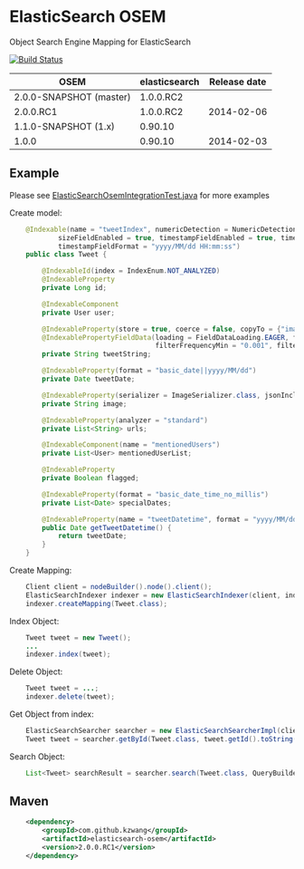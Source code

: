 # ElasticSearch OSEM

Object Search Engine Mapping for ElasticSearch

[![Build Status](https://travis-ci.org/kzwang/elasticsearch-osem.png?branch=master)](https://travis-ci.org/kzwang/elasticsearch-osem)


|           OSEM            |   elasticsearch   | Release date |
|---------------------------|-------------------|--------------|
| 2.0.0-SNAPSHOT (master)   |   1.0.0.RC2       |              |
| 2.0.0.RC1                 |   1.0.0.RC2       | 2014-02-06   |
| 1.1.0-SNAPSHOT (1.x)      |   0.90.10         |              |
| 1.0.0                     |   0.90.10         | 2014-02-03   |


## Example

Please see [ElasticSearchOsemIntegrationTest.java](https://github.com/kzwang/elasticsearch-osem/blob/master/src/test/java/com/github/kzwang/osem/api/ElasticSearchOsemIntegrationTest.java) for more examples

Create model:

```Java
    @Indexable(name = "tweetIndex", numericDetection = NumericDetectionEnum.TRUE, allFieldEnabled = false,
            sizeFieldEnabled = true, timestampFieldEnabled = true, timestampFieldPath = "tweetDatetime",
            timestampFieldFormat = "yyyy/MM/dd HH:mm:ss")
    public class Tweet {

        @IndexableId(index = IndexEnum.NOT_ANALYZED)
        @IndexableProperty
        private Long id;

        @IndexableComponent
        private User user;

        @IndexableProperty(store = true, coerce = false, copyTo = {"image"})
        @IndexablePropertyFieldData(loading = FieldDataLoading.EAGER, format = FieldDataFormat.FST, filterRegexPattern = "*",
                                    filterFrequencyMin = "0.001", filterFrequencyMax = "0.1", filterFrequencyMinSegmentSize = "500")
        private String tweetString;

        @IndexableProperty(format = "basic_date||yyyy/MM/dd")
        private Date tweetDate;

        @IndexableProperty(serializer = ImageSerializer.class, jsonInclude = JsonInclude.ALWAYS, docValuesFormat = DocValuesFormatEnum.DISK)
        private String image;

        @IndexableProperty(analyzer = "standard")
        private List<String> urls;

        @IndexableComponent(name = "mentionedUsers")
        private List<User> mentionedUserList;

        @IndexableProperty
        private Boolean flagged;

        @IndexableProperty(format = "basic_date_time_no_millis")
        private List<Date> specialDates;

        @IndexableProperty(name = "tweetDatetime", format = "yyyy/MM/dd HH:mm:ss")
        public Date getTweetDatetime() {
            return tweetDate;
        }
    }
```
Create Mapping:

```Java
    Client client = nodeBuilder().node().client();
    ElasticSearchIndexer indexer = new ElasticSearchIndexer(client, indexName);
    indexer.createMapping(Tweet.class);
```
Index Object:

```Java
    Tweet tweet = new Tweet();
    ...
    indexer.index(tweet);
```

Delete Object:

```Java    
    Tweet tweet = ...;
    indexer.delete(tweet);
```

Get Object from index:

```Java
    ElasticSearchSearcher searcher = new ElasticSearchSearcherImpl(client, indexName);
    Tweet tweet = searcher.getById(Tweet.class, tweet.getId().toString());
```
    
Search Object:

```Java
    List<Tweet> searchResult = searcher.search(Tweet.class, QueryBuilders.matchAllQuery(), null);
```

## Maven
```xml
    <dependency>
        <groupId>com.github.kzwang</groupId>
        <artifactId>elasticsearch-osem</artifactId>
        <version>2.0.0.RC1</version>
    </dependency>
```
